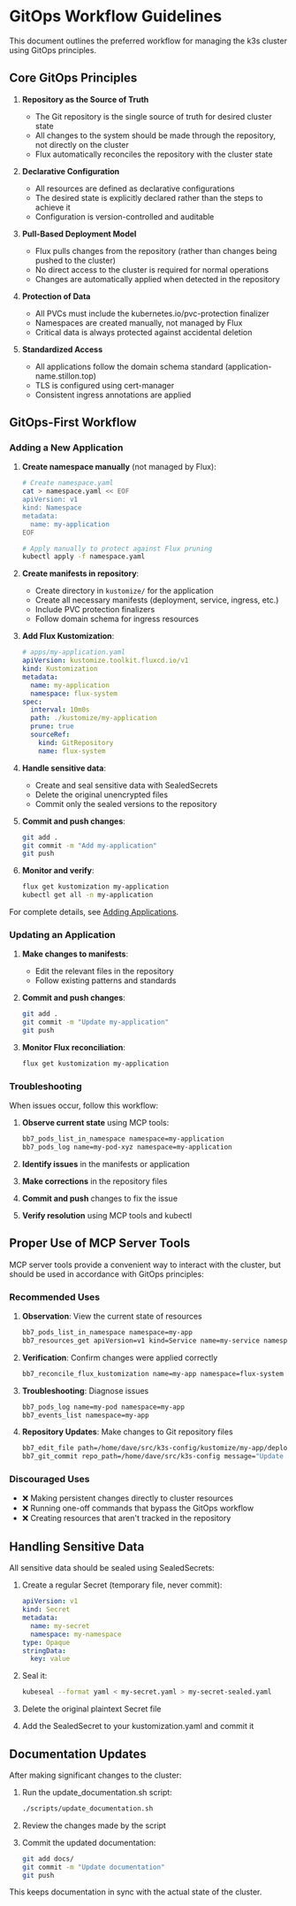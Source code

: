 # GitOps Workflow Guidelines

This document outlines the preferred workflow for managing the k3s cluster using GitOps principles.

## Core GitOps Principles

1. **Repository as the Source of Truth**
   - The Git repository is the single source of truth for desired cluster state
   - All changes to the system should be made through the repository, not directly on the cluster
   - Flux automatically reconciles the repository with the cluster state

2. **Declarative Configuration**
   - All resources are defined as declarative configurations
   - The desired state is explicitly declared rather than the steps to achieve it
   - Configuration is version-controlled and auditable

3. **Pull-Based Deployment Model**
   - Flux pulls changes from the repository (rather than changes being pushed to the cluster)
   - No direct access to the cluster is required for normal operations
   - Changes are automatically applied when detected in the repository

4. **Protection of Data**
   - All PVCs must include the kubernetes.io/pvc-protection finalizer
   - Namespaces are created manually, not managed by Flux
   - Critical data is always protected against accidental deletion

5. **Standardized Access**
   - All applications follow the domain schema standard (application-name.stillon.top)
   - TLS is configured using cert-manager
   - Consistent ingress annotations are applied

## GitOps-First Workflow

### Adding a New Application

1. **Create namespace manually** (not managed by Flux):

   ```bash
   # Create namespace.yaml
   cat > namespace.yaml << EOF
   apiVersion: v1
   kind: Namespace
   metadata:
     name: my-application
   EOF

   # Apply manually to protect against Flux pruning
   kubectl apply -f namespace.yaml
   ```

2. **Create manifests in repository**:

   - Create directory in `kustomize/` for the application
   - Create all necessary manifests (deployment, service, ingress, etc.)
   - Include PVC protection finalizers
   - Follow domain schema for ingress resources

3. **Add Flux Kustomization**:

   ```yaml
   # apps/my-application.yaml
   apiVersion: kustomize.toolkit.fluxcd.io/v1
   kind: Kustomization
   metadata:
     name: my-application
     namespace: flux-system
   spec:
     interval: 10m0s
     path: ./kustomize/my-application
     prune: true
     sourceRef:
       kind: GitRepository
       name: flux-system
   ```

4. **Handle sensitive data**:

   - Create and seal sensitive data with SealedSecrets
   - Delete the original unencrypted files
   - Commit only the sealed versions to the repository

5. **Commit and push changes**:

   ```bash
   git add .
   git commit -m "Add my-application"
   git push
   ```

6. **Monitor and verify**:

   ```bash
   flux get kustomization my-application
   kubectl get all -n my-application
   ```

For complete details, see [Adding Applications](adding-applications.md).

### Updating an Application

1. **Make changes to manifests**:

   - Edit the relevant files in the repository
   - Follow existing patterns and standards

2. **Commit and push changes**:

   ```bash
   git add .
   git commit -m "Update my-application"
   git push
   ```

3. **Monitor Flux reconciliation**:

   ```bash
   flux get kustomization my-application
   ```

### Troubleshooting

When issues occur, follow this workflow:

1. **Observe current state** using MCP tools:

   ```bash
   bb7_pods_list_in_namespace namespace=my-application
   bb7_pods_log name=my-pod-xyz namespace=my-application
   ```

2. **Identify issues** in the manifests or application

3. **Make corrections** in the repository files

4. **Commit and push** changes to fix the issue

5. **Verify resolution** using MCP tools and kubectl

## Proper Use of MCP Server Tools

MCP server tools provide a convenient way to interact with the cluster, but should be used in accordance with GitOps principles:

### Recommended Uses

1. **Observation**: View the current state of resources

   ```bash
   bb7_pods_list_in_namespace namespace=my-app
   bb7_resources_get apiVersion=v1 kind=Service name=my-service namespace=my-app
   ```

2. **Verification**: Confirm changes were applied correctly

   ```bash
   bb7_reconcile_flux_kustomization name=my-app namespace=flux-system
   ```

3. **Troubleshooting**: Diagnose issues

   ```bash
   bb7_pods_log name=my-pod namespace=my-app
   bb7_events_list namespace=my-app
   ```

4. **Repository Updates**: Make changes to Git repository files

   ```bash
   bb7_edit_file path=/home/dave/src/k3s-config/kustomize/my-app/deployment.yaml
   bb7_git_commit repo_path=/home/dave/src/k3s-config message="Update deployment"
   ```

### Discouraged Uses

- ❌ Making persistent changes directly to cluster resources
- ❌ Running one-off commands that bypass the GitOps workflow
- ❌ Creating resources that aren't tracked in the repository

## Handling Sensitive Data

All sensitive data should be sealed using SealedSecrets:

1. Create a regular Secret (temporary file, never commit):

   ```yaml
   apiVersion: v1
   kind: Secret
   metadata:
     name: my-secret
     namespace: my-namespace
   type: Opaque
   stringData:
     key: value
   ```

2. Seal it:

   ```bash
   kubeseal --format yaml < my-secret.yaml > my-secret-sealed.yaml
   ```

3. Delete the original plaintext Secret file
4. Add the SealedSecret to your kustomization.yaml and commit it

## Documentation Updates

After making significant changes to the cluster:

1. Run the update_documentation.sh script:

   ```bash
   ./scripts/update_documentation.sh
   ```

2. Review the changes made by the script

3. Commit the updated documentation:

   ```bash
   git add docs/
   git commit -m "Update documentation"
   git push
   ```

This keeps documentation in sync with the actual state of the cluster.
